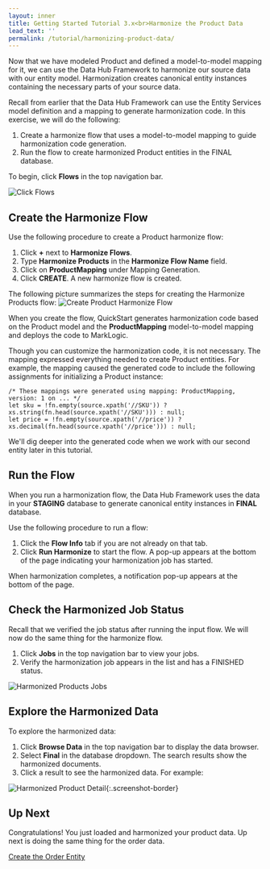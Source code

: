```yaml
---
layout: inner
title: Getting Started Tutorial 3.x<br>Harmonize the Product Data
lead_text: ''
permalink: /tutorial/harmonizing-product-data/
---
```


Now that we have modeled Product and defined a model-to-model mapping for it, we can use the Data Hub Framework to harmonize our source data with our entity model. Harmonization creates canonical entity instances containing the necessary parts of your source data.

Recall from earlier that the Data Hub Framework can use the Entity Services model definition and a mapping to generate harmonization code. In this exercise, we will do the following:

1. Create a harmonize flow that uses a model-to-model mapping to guide harmonization code generation.
1. Run the flow to create harmonized Product entities in the FINAL database.

To begin, click **Flows** in the top navigation bar.

![Click Flows]({{site.baseurl}}/images/3x/harmonizing-product-data/select-flows.png)

## Create the Harmonize Flow

Use the following procedure to create a Product harmonize flow:

1. Click **+** next to **Harmonize Flows**.
1. Type **Harmonize Products** in the **Harmonize Flow Name** field.
1. Click on **ProductMapping** under Mapping Generation.
1. Click **CREATE**. A new harmonize flow is created.

The following picture summarizes the steps for creating the Harmonize Products flow:
![Create Product Harmonize Flow]({{site.baseurl}}/images/3x/harmonizing-product-data/create-product-harmonize-flow.png)

When you create the flow, QuickStart generates harmonization code based on the Product model and the **ProductMapping** model-to-model mapping and deploys the code to MarkLogic.

Though you can customize the harmonization code, it is not necessary. The mapping expressed everything needed to create Product entities. For example, the mapping caused the generated code to include the following assignments for initializing a Product instance:
```
/* These mappings were generated using mapping: ProductMapping, version: 1 on ... */
let sku = !fn.empty(source.xpath('//SKU')) ? xs.string(fn.head(source.xpath('//SKU'))) : null;
let price = !fn.empty(source.xpath('//price')) ? xs.decimal(fn.head(source.xpath('//price'))) : null;
```
We'll dig deeper into the generated code when we work with our second entity later in this tutorial.

## Run the Flow

When you run a harmonization flow, the Data Hub Framework uses the data in your **STAGING** database to generate canonical entity instances in **FINAL** database.

Use the following procedure to run a flow:

1. Click the **Flow Info** tab if you are not already on that tab.
1. Click **Run Harmonize** to start the flow. A pop-up appears at the bottom of the page indicating your harmonization job has started.

When harmonization completes, a notification pop-up appears at the bottom of the page.

## Check the Harmonized Job Status

Recall that we verified the job status after running the input flow. We will now do the same thing for the harmonize flow.

1. Click **Jobs** in the top navigation bar to view your jobs.
1. Verify the harmonization job appears in the list and has a FINISHED status.

![Harmonized Products Jobs]({{site.baseurl}}/images/3x/harmonizing-product-data/harmonized-products-jobs.png)

## Explore the Harmonized Data

To explore the harmonized data:

1. Click **Browse Data** in the top navigation bar to display the data browser.
1. Select **Final** in the database dropdown. The search results show the harmonized documents.
1. Click a result to see the harmonized data. For example:

![Harmonized Product Detail]({{site.baseurl}}/images/3x/harmonizing-product-data/harmonized-product-details.png){:.screenshot-border}

## Up Next

Congratulations! You just loaded and harmonized your product data. Up next is doing the same thing for the order data.

[Create the Order Entity](../create-order-entity/)
